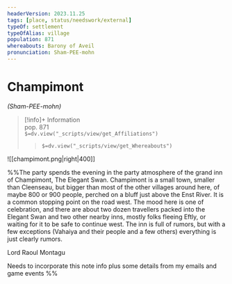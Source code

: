 ```yaml
---
headerVersion: 2023.11.25
tags: [place, status/needswork/external]
typeOf: settlement
typeOfAlias: village
population: 871
whereabouts: Barony of Aveil
pronunciation: Sham-PEE-mohn
---
```

# Champimont
*(Sham-PEE-mohn)*
>[!info]+ Information  
> pop. 871  
> `$=dv.view("_scripts/view/get_Affiliations")`  
>> `$=dv.view("_scripts/view/get_Whereabouts")`

![[champimont.png|right|400]]

%%The party spends the evening in the party atmosphere of the grand inn of Champimont, The Elegant Swan. Champimont is a small town, smaller than Cleenseau, but bigger than most of the other villages around here, of maybe 800 or 900 people, perched on a bluff just above the Enst River. It is a common stopping point on the road west. The mood here is one of celebration, and there are about two dozen travellers packed into the Elegant Swan and two other nearby inns, mostly folks fleeing Eftly, or waiting for it to be safe to continue west. The inn is full of rumors, but with a few exceptions (Vahaiya and their people and a few others) everything is just clearly rumors.

Lord Raoul Montagu

Needs to incorporate this note info plus some details from my emails and game events
%%